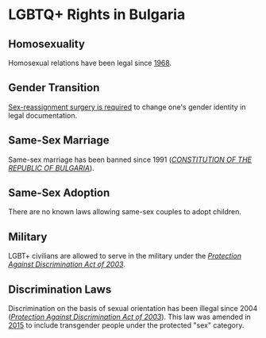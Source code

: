 # LGBTQ+ Rights in Bulgaria

## Homosexuality
Homosexual relations have been legal since [1968](https://blitz.bg/article/2580).

## Gender Transition
[Sex-reassignment surgery is required](https://tgeu.org/trans-rights-europe-central-asia-map-index-2019/) to change one's gender identity in legal documentation.

## Same-Sex Marriage
Same-sex marriage has been banned since 1991 ([*CONSTITUTION OF THE REPUBLIC OF BULGARIA*](https://www.parliament.bg/en/const)).

## Same-Sex Adoption
There are no known laws allowing same-sex couples to adopt children.

## Military
LGBT+ civilians are allowed to serve in the military under the [*Protection Against Discrimination Act of 2003*](https://www.refworld.org/docid/45f146fd2f.html).

## Discrimination Laws
Discrimination on the basis of sexual orientation has been illegal since 2004 ([*Protection Against Discrimination Act of 2003*](https://www.lex.bg/laws/ldoc/2135472223)). This law was amended in [2015](https://web.archive.org/web/20120601050627/http://www.justice.government.bg/new/Pages/Bills/Default.aspx) to include transgender people under the protected "sex" category.
